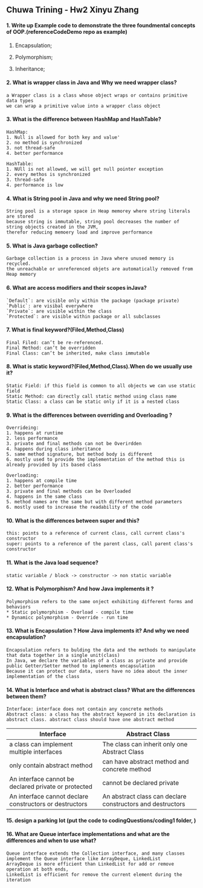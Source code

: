 ## Chuwa Trining - Hw2 Xinyu Zhang
#### 1. Write up Example code to demonstrate the three foundmental concepts of OOP.(referenceCodeDemo repo as example)
   1. Encapsulation; 

   2. Polymorphism; 
   3. Inheritance;

#### 2. What is wrapper class in Java and Why we need wrapper class?
```
a Wrapper class is a class whose object wraps or contains primitive data types
we can wrap a primitive value into a wrapper class object

```
#### 3. What is the difference between HashMap and HashTable?
```
HashMap:
1. Null is allowed for both key and value'
2. no method is synchronized
3. not thread-safe
4. better performance

HashTable:
1. NUll is not allowed, we will get null pointer exception
2. every methos is synchronized
3. thread-safe
4. performance is low
```
#### 4. What is String pool in Java and why we need String pool?
```
String pool is a storage space in Heap memorey where string literals are stored
because string is immutable, string pool decreases the number of string objects created in the JVM,
therefor reducing memoery load and improve performance
```
#### 5. What is Java garbage collection?
```
Garbage collection is a process in Java where unused memory is recycled.
the unreachable or unreferenced objets are automatically removed from Heap memory
```
#### 6. What are access modifiers and their scopes inJava?
```
`Default`: are visible only within the package (package private)
`Public`: are visibal everywhere
`Private`: are visible within the class
`Protected`: are visible within package or all subclasses
```
#### 7. What is final keyword?(Filed,Method,Class)
```
Final Filed: can’t be re-referenced.
Final Method: can’t be overridden
Final Class: can’t be inherited, make class immutable
```
#### 8. What is static keyword?(Filed,Method,Class).When do we usually use it?
```
Static Field: if this field is common to all objects we can use static field
Static Method: can directly call static method using class name
Static Class: a class can be static only if it is a nested class

```
#### 9. What is the differences between overriding and Overloading ?
```
Overrideing: 
1. happens at runtime
2. less performance
3. private and final methods can not be Overirdden
4. happens during class inheritance
5. same method signature, but method body is different
6. mostly used to provide the implementation of the method this is already provided by its based class

Overloading:
1. happens at compile time
2. better performance
3. private and final methods can be Overloaded
4. happens in the same class
5. method names are the same but with different method parameters
6. mostly used to increase the readability of the code
```
#### 10. What is the differences between super and this?
```
this: points to a reference of current class, call current class's constructor
super: points to a reference of the parent class, call parent class's constructor
```
#### 11. What is the Java load sequence?
```
static variable / block -> constructor -> non static variable
```
#### 12. What is Polymorphism? And how Java implements it ?
```
Polymorphism refers to the same onject exhibiting different forms and behaviors
* Static polymorphism - Overload - compile time
* Dynamicc polymorphism - Override - run time

```
#### 13. What is Encapsulation ? How Java implements it? And why we need encapsulation?
```
Encapsulation refers to bulding the data and the methods to manipulate that data together in a single unit(class)
In Java, we declare the variables of a class as private and provide public Getter/Setter method to implements encapsulation
Because it can protect our data, users have no idea about the inner implementation of the class

```
#### 14. What is Interface and what is abstract class? What are the differences between them?
```
Interface: interface does not contain any concrete methods
Abstract class: a class has the abstract keyword in its declaration is abstract class. abstract class should have one abstract method
```

| Interface                                               | Abstract Class                                             |
|---------------------------------------------------------|------------------------------------------------------------|
| a class can implement multiple interfaces               | The class can inherit only one Abstract Class              |
| only contain abstract method                            | can have abstract method and concrete method               |
| An interface cannot be declared private or protected    | cannot be declared private                                 |
| An interface cannot declare constructors or destructors | An abstract class can declare constructors and destructors |

#### 15. design a parking lot (put the code to codingQuestions/coding1 folder, )

#### 16. What are Queue interface implementations and what are the differences and when to use what?
```
Queue interface extends the Collection interface, and many classes implement the Queue interface like ArrayDeque, LinkedList
ArrayDeque is more efficient than LinkedList for add or remove operation at both ends,
LinkedList is efficient for remove the current element during the iteration 



```